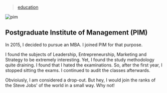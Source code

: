 > [education](/profile/education)

![pim](/profile/education/photos/pim.png)

## Postgraduate Institute of Management (PIM)

In 2015, I decided to pursue an MBA.  I joined PIM for that purpose.

I found the subjects of Leadership, Entrepreneurship, Marketing and Strategy to be extremely interesting.  Yet, I found the study methodology quite draining.  I found that I hated the examinations.  So, after the first year, I stopped sitting the exams.  I continued to audit the classes afterwards.

Obvioiusly, I am considered a drop-out.  But hey, I would join the ranks of the Steve Jobs' of the world in a small way.  Why not!
